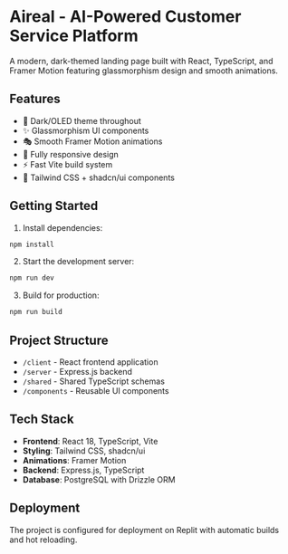 # Aireal - AI-Powered Customer Service Platform

A modern, dark-themed landing page built with React, TypeScript, and Framer Motion featuring glassmorphism design and smooth animations.

## Features

- 🌙 Dark/OLED theme throughout
- ✨ Glassmorphism UI components
- 🎭 Smooth Framer Motion animations
- 📱 Fully responsive design
- ⚡ Fast Vite build system
- 🎨 Tailwind CSS + shadcn/ui components

## Getting Started

1. Install dependencies:
```bash
npm install
```

2. Start the development server:
```bash
npm run dev
```

3. Build for production:
```bash
npm run build
```

## Project Structure

- `/client` - React frontend application
- `/server` - Express.js backend
- `/shared` - Shared TypeScript schemas
- `/components` - Reusable UI components

## Tech Stack

- **Frontend**: React 18, TypeScript, Vite
- **Styling**: Tailwind CSS, shadcn/ui
- **Animations**: Framer Motion
- **Backend**: Express.js, TypeScript
- **Database**: PostgreSQL with Drizzle ORM

## Deployment

The project is configured for deployment on Replit with automatic builds and hot reloading.
